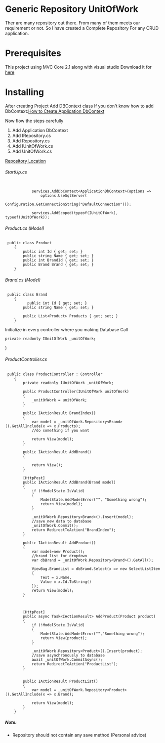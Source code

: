 # Generic Repository UnitOfWork

Ther are many repository out there. From many of them meets our requirement or not. So I have created a Complete Repository For any CRUD application.

# Prerequisites

This project using MVC Core 2.1 along with visual studio
Download it for [here](https://www.microsoft.com/net/download)

# Installing

After creating Project Add DBContext class
If you don't know how to add DbContext:[How to Cteate Application DbContext](https://docs.microsoft.com/en-us/ef/core/get-started/aspnetcore/new-db)

Now flow the steps carefully

1. Add Application DbContext
2. Add IRepository.cs
3. Add Repository.cs
4. Add IUnitOfWork.cs
5. Add UnitOfWork.cs

[Repository Location](GenericRepositoryUnitOfWork/Repository)

###### StartUp.cs

```

            services.AddDbContext<ApplicationDbContext>(options =>
                options.UseSqlServer(
                    Configuration.GetConnectionString("DefaultConnection")));

            services.AddScoped(typeof(IUnitOfWork), typeof(UnitOfWork));
```

###### Product.cs (Model)

```
 public class Product
    {
        public int Id { get; set; }
        public string Name { get; set; }
        public int BrandId { get; set; }
        public Brand Brand { get; set; }
    }
```

###### Brand.cs (Model)

```
 public class Brand
    {
          public int Id { get; set; }
        public string Name { get; set; }

        public List<Product> Products { get; set; }
    }
```

Initialize in every controller where you making Database Call

```
private readonly IUnitOfWork _unitOfWork;
```

)

###### ProductController.cs

```
 public class ProductController : Controller
    {
        private readonly IUnitOfWork _unitOfWork;

        public ProductController(IUnitOfWork unitOfWork)
        {
            _unitOfWork = unitOfWork;
        }

        public IActionResult BrandIndex()
        {
            var model = _unitOfWork.Repository<Brand>().GetAllInclude(x => x.Products);
            //do something if you want

            return View(model);
        }

        public IActionResult AddBrand()
        {

            return View();
        }

        [HttpPost]
        public IActionResult AddBrand(Brand model)
        {
            if (!ModelState.IsValid)
            {
                ModelState.AddModelError("", "Something wrong");
                return View(model);
            }

            _unitOfWork.Repository<Brand>().Insert(model);
            //save new data to database
            _unitOfWork.Commit();
            return RedirectToAction("BrandIndex");
        }

        public IActionResult AddProduct()
        {
            var model=new Product();
            //brand list for dropdown
            var dbBrand = _unitOfWork.Repository<Brand>().GetAll();

            ViewBag.BrandList = dbBrand.Select(x => new SelectListItem
            {
                Text = x.Name,
                Value = x.Id.ToString()
            });
            return View(model);
        }



        [HttpPost]
        public async Task<IActionResult> AddProduct(Product product)
        {
            if (!ModelState.IsValid)
            {
                ModelState.AddModelError("","Something wrong");
                return View(product);
            }

            _unitOfWork.Repository<Product>().Insert(product);
            //save asynchronously to database
            await _unitOfWork.CommitAsync();
            return RedirectToAction("ProductList");
        }


        public IActionResult ProductList()
        {
            var model = _unitOfWork.Repository<Product>().GetAllInclude(x => x.Brand);

            return View(model);
        }
    }
```

##### Note:

- Repository should not contain any save method (Personal advice)
